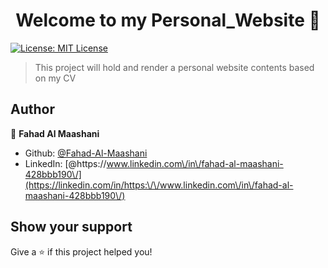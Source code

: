<h1 align="center">Welcome to my Personal_Website 👋</h1>
<p>
  <a href="#" target="_blank">
    <img alt="License: MIT License" src="https://img.shields.io/badge/License-MIT License-yellow.svg" />
  </a>
</p>

> This project will hold and render a personal website contents based on my CV

## Author

👤 **Fahad Al Maashani**

* Github: [@Fahad-Al-Maashani](https://github.com/Fahad-Al-Maashani)
* LinkedIn: [@https:\/\/www.linkedin.com\/in\/fahad-al-maashani-428bbb190\/](https://linkedin.com/in/https:\/\/www.linkedin.com\/in\/fahad-al-maashani-428bbb190\/)

## Show your support

Give a ⭐️ if this project helped you!


